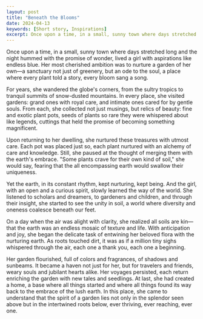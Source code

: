 ```yaml
---
layout: post
title: "Beneath the Blooms"
date: 2024-04-13
keywords: [Short story, Inspirations]
excerpt: Once upon a time, in a small, sunny town where days stretched long and the night hummed with the promise of wonder, lived a girl with aspirations like endless blue. Her most cherished ambition was to nurture a garden of her own—a sanctuary not just of greenery, but an ode to the soul, a place where every plant told a story, every bloom sang a song.
---
```


Once upon a time, in a small, sunny town where days stretched long and the night hummed with the promise of wonder, lived a girl with aspirations like endless blue. Her most cherished ambition was to nurture a garden of her own—a sanctuary not just of greenery, but an ode to the soul, a place where every plant told a story, every bloom sang a song.

For years, she wandered the globe's corners, from the sultry tropics to tranquil summits of snow-dusted mountains. In every place, she visited gardens: grand ones with royal care, and intimate ones cared for by gentle souls. From each, she collected not just musings, but relics of beauty: fine and exotic plant pots, seeds of plants so rare they were whispered about like legends, cuttings that held the promise of becoming something magnificent.

Upon returning to her dwelling, she nurtured these treasures with utmost care. Each pot was placed just so, each plant nurtured with an alchemy of care and knowledge.  Still, she paused at the thought of merging them with the earth's embrace. "Some plants crave for their own kind of soil," she would say, fearing that the all encompassing earth would swallow their uniqueness.

Yet the earth, in its constant rhythm, kept nurturing, kept being. And the girl, with an open and a curious spirit, slowly learned the way of the world. She listened to scholars and dreamers, to gardeners and children, and through their insight, she started to see the unity in soil, a world where diversity and oneness coalesce beneath our feet.

On a day when the air was alight with clarity, she realized all soils are kin—that the earth was an endless mosaic of texture and life.  With anticipation and joy, she began the delicate task of entwining her beloved flora with the nurturing earth. As roots touched dirt, it was as if a million tiny sighs whispered through the air, each one a thank you, each one a beginning.

Her garden flourished, full of colors and fragrances, of shadows and sunbeams. It became a haven not just for her, but for travelers and friends, weary souls and jubilant hearts alike. Her voyages persisted, each return enriching the garden with new tales and seedlings.  At last, she had created a home, a base where all things started and where all things found its way back to the embrace of the lush earth. In this place, she came to understand that the spirit of a garden lies not only in the splendor seen above but in the intertwined roots below, ever thriving, ever reaching, ever one.